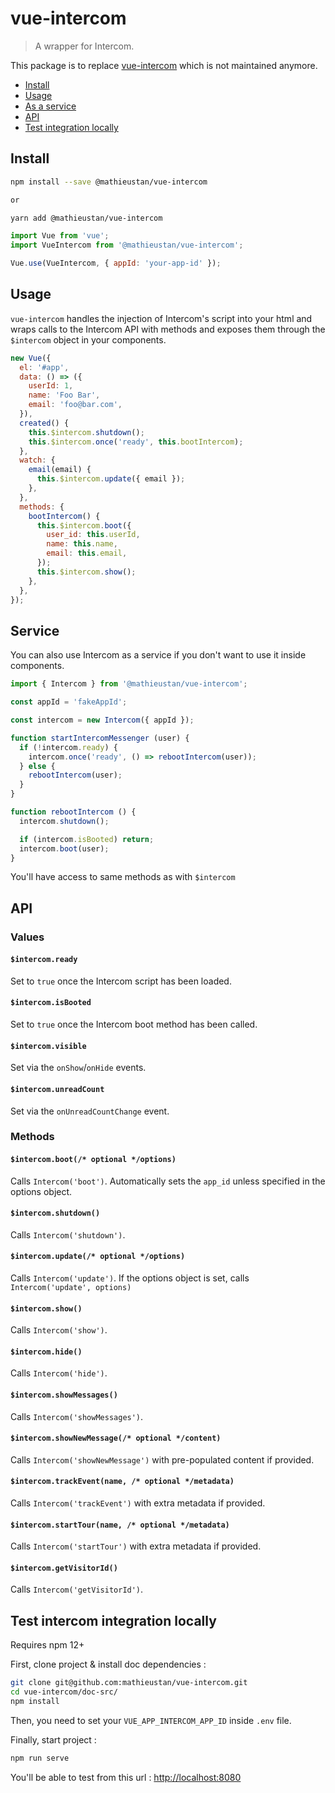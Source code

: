 # vue-intercom

> A wrapper for Intercom.

This package is to replace [vue-intercom](https://github.com/johnnynotsolucky/vue-intercom) which is not maintained anymore.

-   [Install](#install)
-   [Usage](#usage)
-   [As a service](#service)
-   [API](#api)
-   [Test integration locally](#test)

## Install

```bash
npm install --save @mathieustan/vue-intercom

or

yarn add @mathieustan/vue-intercom
```

```javascript
import Vue from 'vue';
import VueIntercom from '@mathieustan/vue-intercom';

Vue.use(VueIntercom, { appId: 'your-app-id' });
```

## Usage

`vue-intercom` handles the injection of Intercom's script into your html and wraps calls to the Intercom API with methods and exposes them through the `$intercom` object in your components.

```javascript
new Vue({
  el: '#app',
  data: () => ({
    userId: 1,
    name: 'Foo Bar',
    email: 'foo@bar.com',
  }),
  created() {
    this.$intercom.shutdown();
    this.$intercom.once('ready', this.bootIntercom);
  },
  watch: {
    email(email) {
      this.$intercom.update({ email });
    },
  },
  methods: {
    bootIntercom() {
      this.$intercom.boot({
        user_id: this.userId,
        name: this.name,
        email: this.email,
      });
      this.$intercom.show();
    },
  },
});
```

## Service

You can also use Intercom as a service if you don't want to use it inside components.

```javascript
import { Intercom } from '@mathieustan/vue-intercom';

const appId = 'fakeAppId';

const intercom = new Intercom({ appId });

function startIntercomMessenger (user) {
  if (!intercom.ready) {
    intercom.once('ready', () => rebootIntercom(user));
  } else {
    rebootIntercom(user);
  }
}

function rebootIntercom () {
  intercom.shutdown();

  if (intercom.isBooted) return;
  intercom.boot(user);
}
```

You'll have access to same methods as with `$intercom`

## API

### Values

#### `$intercom.ready`

Set to `true` once the Intercom script has been loaded.

#### `$intercom.isBooted`

Set to `true` once the Intercom boot method has been called.

#### `$intercom.visible`

Set via the `onShow`/`onHide` events.

#### `$intercom.unreadCount`

Set via the `onUnreadCountChange` event.

### Methods

#### `$intercom.boot(/* optional */options)`

Calls `Intercom('boot')`. Automatically sets the `app_id` unless specified in the options object.

#### `$intercom.shutdown()`

Calls `Intercom('shutdown')`.

#### `$intercom.update(/* optional */options)`

Calls `Intercom('update')`. If the options object is set, calls `Intercom('update', options)`

#### `$intercom.show()`

Calls `Intercom('show')`.

#### `$intercom.hide()`

Calls `Intercom('hide')`.

#### `$intercom.showMessages()`

Calls `Intercom('showMessages')`.

#### `$intercom.showNewMessage(/* optional */content)`

Calls `Intercom('showNewMessage')` with pre-populated content if provided.

#### `$intercom.trackEvent(name, /* optional */metadata)`

Calls `Intercom('trackEvent')` with extra metadata if provided.

#### `$intercom.startTour(name, /* optional */metadata)`

Calls `Intercom('startTour')` with extra metadata if provided.

#### `$intercom.getVisitorId()`

Calls `Intercom('getVisitorId')`.

## Test intercom integration locally

Requires npm 12+

First, clone project & install doc dependencies :

```bash
git clone git@github.com:mathieustan/vue-intercom.git
cd vue-intercom/doc-src/
npm install
```

Then, you need to set your `VUE_APP_INTERCOM_APP_ID` inside `.env` file.

Finally, start project :

```bash
npm run serve
```

You'll be able to test from this url : <http://localhost:8080>
